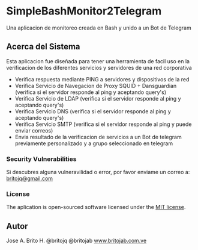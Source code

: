 # SimpleBashMonitor2Telegram
Una aplicacion de monitoreo creada en Bash y unido a un Bot de Telegram

## Acerca del Sistema 

Esta aplicacion fue diseñada para tener una herramienta de facil uso en la verificacion de los diferentes servicios y servidores de una red corporativa

-  Verifica respuesta mediante PING a servidores y dispositivos de la red
-  Verifica Servicio de Navegacion de Proxy SQUID + Dansguardian (verifica si el servidor responde al ping y aceptando query's)   
-  Verifica Servicio de LDAP (verifica si el servidor responde al ping y aceptando query's)  
-  Verifica Servicio DNS (verifica si el servidor responde al ping y aceptando query's)  
-  Verifica Servicio SMTP (verifica si el servidor responde al ping y puede enviar correos)  
-  Envia resultado de la verificacion de servicios a un Bot de telegram previamente personalizado y a grupo seleccionado en telegram

### Security Vulnerabilities

Si descubres alguna vulneravilidad o error, por favor enviame un correo a: britojq@gmail.com

### License

The aplication is open-sourced software licensed under the [MIT license](http://opensource.org/licenses/MIT).

## Autor
Jose A. Brito H.
@britojq @britojab
www.britojab.com.ve

